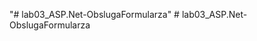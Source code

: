 "# lab03_ASP.Net-ObslugaFormularza" 
#   l a b 0 3 _ A S P . N e t - O b s l u g a F o r m u l a r z a  
 